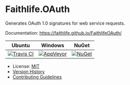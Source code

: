 # Faithlife.OAuth

Generates OAuth 1.0 signatures for web service requests.

Documentation: https://faithlife.github.io/FaithlifeOAuth/

Ubuntu | Windows | NuGet
--- | --- | ---
[![Travis CI](https://img.shields.io/travis/Faithlife/FaithlifeOAuth/master.svg)](https://travis-ci.org/Faithlife/FaithlifeOAuth) | [![AppVeyor](https://img.shields.io/appveyor/ci/Faithlife/faithlifeoauth/master.svg)](https://ci.appveyor.com/project/Faithlife/faithlifeoauth) | [![NuGet](https://img.shields.io/nuget/v/Faithlife.OAuth.svg)](https://www.nuget.org/packages/Faithlife.OAuth)

* License: [MIT](LICENSE)
* [Version History](VersionHistory.md)
* [Contributing Guidelines](CONTRIBUTING.md)

